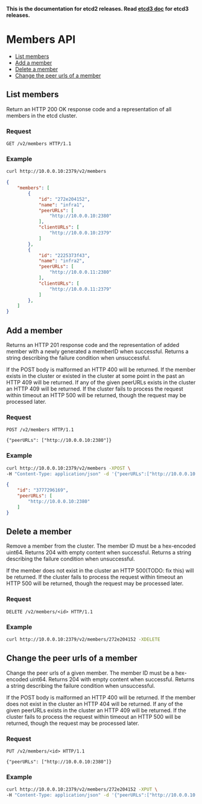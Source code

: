 **This is the documentation for etcd2 releases. Read [etcd3 doc][v3-docs] for etcd3 releases.**

[v3-docs]: ../docs.md#documentation


# Members API

* [List members](#list-members)
* [Add a member](#add-a-member)
* [Delete a member](#delete-a-member)
* [Change the peer urls of a member](#change-the-peer-urls-of-a-member)

## List members

Return an HTTP 200 OK response code and a representation of all members in the etcd cluster.

### Request

```
GET /v2/members HTTP/1.1
```

### Example

```sh
curl http://10.0.0.10:2379/v2/members
```

```json
{
    "members": [
        {
            "id": "272e204152",
            "name": "infra1",
            "peerURLs": [
                "http://10.0.0.10:2380"
            ],
            "clientURLs": [
                "http://10.0.0.10:2379"
            ]
        },
        {
            "id": "2225373f43",
            "name": "infra2",
            "peerURLs": [
                "http://10.0.0.11:2380"
            ],
            "clientURLs": [
                "http://10.0.0.11:2379"
            ]
        },
    ]
}
```

## Add a member

Returns an HTTP 201 response code and the representation of added member with a newly generated a memberID when successful. Returns a string describing the failure condition when unsuccessful.

If the POST body is malformed an HTTP 400 will be returned. If the member exists in the cluster or existed in the cluster at some point in the past an HTTP 409 will be returned. If any of the given peerURLs exists in the cluster an HTTP 409 will be returned. If the cluster fails to process the request within timeout an HTTP 500 will be returned, though the request may be processed later.

### Request

```
POST /v2/members HTTP/1.1

{"peerURLs": ["http://10.0.0.10:2380"]}
```

### Example

```sh
curl http://10.0.0.10:2379/v2/members -XPOST \
-H "Content-Type: application/json" -d '{"peerURLs":["http://10.0.0.10:2380"]}'
```

```json
{
    "id": "3777296169",
    "peerURLs": [
        "http://10.0.0.10:2380"
    ]
}
```

## Delete a member

Remove a member from the cluster. The member ID must be a hex-encoded uint64.
Returns 204 with empty content when successful. Returns a string describing the failure condition when unsuccessful.

If the member does not exist in the cluster an HTTP 500(TODO: fix this) will be returned. If the cluster fails to process the request within timeout an HTTP 500 will be returned, though the request may be processed later.

### Request

```
DELETE /v2/members/<id> HTTP/1.1
```

### Example

```sh
curl http://10.0.0.10:2379/v2/members/272e204152 -XDELETE
```

## Change the peer urls of a member

Change the peer urls of a given member. The member ID must be a hex-encoded uint64. Returns 204 with empty content when successful. Returns a string describing the failure condition when unsuccessful.

If the POST body is malformed an HTTP 400 will be returned. If the member does not exist in the cluster an HTTP 404 will be returned. If any of the given peerURLs exists in the cluster an HTTP 409 will be returned. If the cluster fails to process the request within timeout an HTTP 500 will be returned, though the request may be processed later.

### Request

```
PUT /v2/members/<id> HTTP/1.1

{"peerURLs": ["http://10.0.0.10:2380"]}
```

### Example

```sh
curl http://10.0.0.10:2379/v2/members/272e204152 -XPUT \
-H "Content-Type: application/json" -d '{"peerURLs":["http://10.0.0.10:2380"]}'
```

